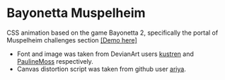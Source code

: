 # Bayonetta Muspelheim

CSS animation based on the game Bayonetta 2, specifically the portal of Muspelheim challenges section [[Demo here]](https://jokude.github.io/bayonetta-muspelheim/)

* Font and image was taken from DevianArt users [kustren](https://www.deviantart.com/kustren/art/Bayonetta-font-Por-Kustren-431811735) and [PaulineMoss](https://www.deviantart.com/paulinemoss/art/Bright-Space-375433332) respectively.
* Canvas distortion script was taken from github user [ariya](https://github.com/ariya/ariya.github.com/blob/master/canvas/underwater/underwater.js).
